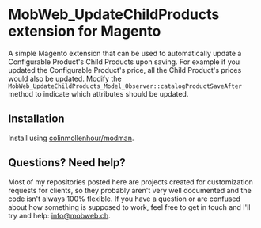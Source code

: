# MobWeb_UpdateChildProducts extension for Magento

A simple Magento extension that can be used to automatically update a Configurable Product's Child Products upon saving. For example if you updated the Configurable Product's price, all the Child Product's prices would also be updated. Modify the `MobWeb_UpdateChildProducts_Model_Observer::catalogProductSaveAfter` method to indicate which attributes should be updated.

## Installation

Install using [colinmollenhour/modman](https://github.com/colinmollenhour/modman/).

## Questions? Need help?

Most of my repositories posted here are projects created for customization requests for clients, so they probably aren't very well documented and the code isn't always 100% flexible. If you have a question or are confused about how something is supposed to work, feel free to get in touch and I'll try and help: [info@mobweb.ch](mailto:info@mobweb.ch).
